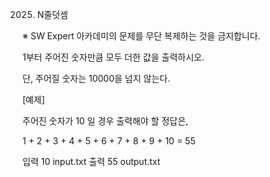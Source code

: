 2025. N줄덧셈

※ SW Expert 아카데미의 문제를 무단 복제하는 것을 금지합니다.

1부터 주어진 숫자만큼 모두 더한 값을 출력하시오.

단, 주어질 숫자는 10000을 넘지 않는다.


[예제]

주어진 숫자가 10 일 경우 출력해야 할 정답은,

1 + 2 + 3 + 4 + 5 + 6 + 7 + 8 + 9 + 10 = 55
 

입력
10
input.txt
출력
55
output.txt

